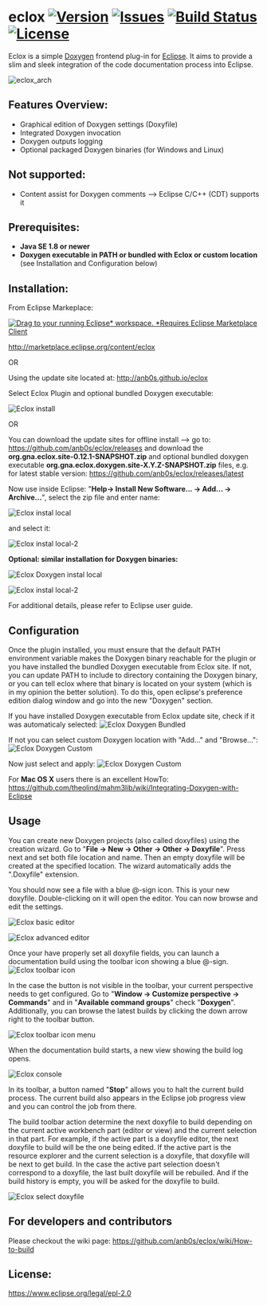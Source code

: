# eclox [![Version](https://img.shields.io/github/release/anb0s/eclox.svg)](https://github.com/anb0s/eclox/releases) [![Issues](https://img.shields.io/github/issues/anb0s/eclox.svg)](https://github.com/anb0s/eclox/issues) [![Build Status](https://travis-ci.org/anb0s/eclox.svg)](https://travis-ci.org/anb0s/eclox) [![License](https://img.shields.io/badge/License-EPL%202.0-blue.svg)](https://www.eclipse.org/legal/epl-2.0)

Eclox is a simple [Doxygen](http://www.doxygen.nl) frontend plug-in for [Eclipse](http://www.eclipse.org). It aims to provide a slim and sleek integration of the code documentation process into Eclipse.

![eclox_arch](https://raw.githubusercontent.com/anb0s/eclox/master/eclox.site/images/eclox.png "Eclox Architecture")

Features Overview:
------------------
- Graphical edition of Doxygen settings (Doxyfile)
- Integrated Doxygen invocation
- Doxygen outputs logging
- Optional packaged Doxygen binaries (for Windows and Linux)

Not supported:
--------------
- Content assist for Doxygen comments --> Eclipse C/C++ (CDT) supports it

Prerequisites:
-------------
- **Java SE 1.8 or newer**
- **Doxygen executable in PATH or bundled with Eclox or custom location** (see Installation and Configuration below)

Installation:
-------------
From Eclipse Markeplace:

<a href="http://marketplace.eclipse.org/marketplace-client-intro?mpc_install=1536329" class="drag" title="Drag to your running Eclipse* workspace. *Requires Eclipse Marketplace Client"><img class="img-responsive" src="https://marketplace.eclipse.org/sites/all/themes/solstice/public/images/marketplace/btn-install.png" alt="Drag to your running Eclipse* workspace. *Requires Eclipse Marketplace Client" /></a>

http://marketplace.eclipse.org/content/eclox

OR

Using the update site located at:
http://anb0s.github.io/eclox

Select Eclox Plugin and optional bundled Doxygen executable:

![Eclox install](https://raw.githubusercontent.com/anb0s/eclox/master/eclox.site/images/eclox-install.png)

OR

You can download the update sites for offline install --> go to: https://github.com/anb0s/eclox/releases
and download the **org.gna.eclox.site-0.12.1-SNAPSHOT.zip** and optional bundled doxygen executable **org.gna.eclox.doxygen.site-X.Y.Z-SNAPSHOT.zip** files, e.g. for latest stable version: https://github.com/anb0s/eclox/releases/latest

Now use inside Eclipse: "**Help-> Install New Software... -> Add... -> Archive...**", select the zip file and enter name:

![Eclox instal local](https://raw.githubusercontent.com/anb0s/eclox/master/eclox.site/images/eclox-install-local.png)

and select it:

![Eclox instal local-2](https://raw.githubusercontent.com/anb0s/eclox/master/eclox.site/images/eclox-install-local-2.png)

**Optional: similar installation for Doxygen binaries:**

![Eclox Doxygen instal local](https://raw.githubusercontent.com/anb0s/eclox/master/eclox.site/images/eclox-doxygen-install-local.png)

![Eclox instal local-2](https://raw.githubusercontent.com/anb0s/eclox/master/eclox.site/images/eclox-doxygen-install-local-2.png)

For additional details, please refer to Eclipse user guide.

Configuration
-------------

Once the plugin installed, you must ensure that the default PATH environment variable makes the Doxygen binary reachable for the plugin or you have installed the bundled Doxygen executable from Eclox site. If not, you can update PATH to include to directory containing the Doxygen binary, or you can tell eclox where that binary is located on your system (which is in my opinion the better solution). To do this, open eclipse's preference edition dialog window and go into the new "Doxygen" section.

If you have installed Doxygen executable from Eclox update site, check if it was automaticaly selected:
![Eclox Doxygen Bundled](https://raw.githubusercontent.com/anb0s/eclox/master/eclox.site/images/eclox-bundled-doxygen.png)

If not you can select custom Doxygen location with "Add..." and "Browse...":
![Eclox Doxygen Custom](https://raw.githubusercontent.com/anb0s/eclox/master/eclox.site/images/eclox-custom-doxygen.png)

Now just select and apply:
![Eclox Doxygen Custom](https://raw.githubusercontent.com/anb0s/eclox/master/eclox.site/images/eclox-custom-doxygen-enabled.png)

For **Mac OS X** users there is an excellent HowTo: https://github.com/theolind/mahm3lib/wiki/Integrating-Doxygen-with-Eclipse

Usage
-----

You can create new Doxygen projects (also called doxyfiles) using the creation wizard. Go to "**File -> New -> Other -> Other -> Doxyfile**". Press next and set both file location and name. Then an empty doxyfile will be created at the specified location. The wizard automatically adds the ".Doxyfile" extension.

You should now see a file with a blue @-sign icon. This is your new doxyfile. Double-clicking on it will open the editor. You can now browse and edit the settings.

![Eclox basic editor](https://raw.githubusercontent.com/anb0s/eclox/master/eclox.site/images/editor-basic.png)

![Eclox advanced editor](https://raw.githubusercontent.com/anb0s/eclox/master/eclox.site/images/editor-advanced.png)

Once your have properly set all doxyfile fields, you can launch a documentation build using the toolbar icon showing a blue @-sign.
![Eclox toolbar icon](https://raw.githubusercontent.com/anb0s/eclox/master/eclox.site/images/eclox-toolbar-icon.png)

In the case the button is not visible in the toolbar, your current perspective needs to get configured. Go to "**Window -> Customize perspective -> Commands**" and in "**Available command groups**" check "**Doxygen**". Additionally, you can browse the latest builds by clicking the down arrow right to the toolbar button.

![Eclox toolbar icon menu](https://raw.githubusercontent.com/anb0s/eclox/master/eclox.site/images/eclox-toolbar-icon-menu.png)

When the documentation build starts, a new view showing the build log opens.

![Eclox console](https://raw.githubusercontent.com/anb0s/eclox/master/eclox.site/images/eclox-console.png)

In its toolbar, a button named "**Stop**" allows you to halt the current build process. The current build also appears in the Eclipse job progress view and you can control the job from there.

The build toolbar action determine the next doxyfile to build depending on the current active workbench part (editor or view) and the current selection in that part. For example, if the active part is a doxyfile editor, the next doxyfile to build will be the one being edited. If the active part is the resource explorer and the current selection is a doxyfile, that doxyfile will be next to get build. In the case the active part selection doesn't correspond to a doxyfile, the last built doxyfile will be rebuiled. And if the build history is empty, you will be asked for the doxyfile to build.

![Eclox select doxyfile](https://raw.githubusercontent.com/anb0s/eclox/master/eclox.site/images/eclox-select-doxyfile.png)

For developers and contributors
-------------------------------
Please checkout the wiki page:
https://github.com/anb0s/eclox/wiki/How-to-build

License:
--------
https://www.eclipse.org/legal/epl-2.0
